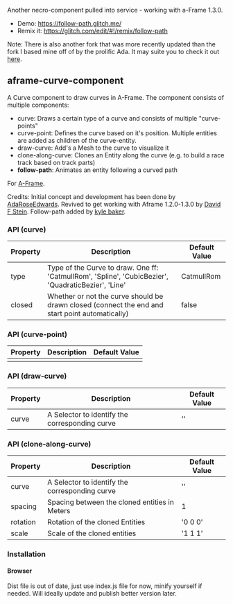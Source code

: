 Another necro-component pulled into service - working with a-Frame 1.3.0.

* Demo: https://follow-path.glitch.me/
* Remix it: https://glitch.com/edit/#!/remix/follow-path

Note: There is also another fork that was more recently updated than the fork I based mine off of by the prolific Ada. It may suite you to check it out [here](https://github.com/AdaRoseCannon/aframe-curves).

## aframe-curve-component

A Curve component to draw curves in A-Frame. The component consists of multiple components:

* curve: Draws a certain type of a curve and consists of multiple "curve-points"
* curve-point: Defines the curve based on it's position. Multiple entities are added as children of the curve-entity.
* draw-curve: Add's a Mesh to the curve to visualize it
* clone-along-curve: Clones an Entity along the curve (e.g. to build a race track based on track parts)
* **follow-path**: Animates an entity following a curved path

For [A-Frame](https://aframe.io).

Credits: Initial concept and development has been done by [AdaRoseEdwards](https://github.com/SamsungInternet/a-frame-components/blob/master/dist/curve.js). Revived to get working with Aframe 1.2.0-1.3.0 by [David F Stein](https://github.com/davidfstein/aframe-curve-component). Follow-path added by [kyle baker](kyle.su).

### API (curve)

| Property | Description | Default Value |
| -------- | ----------- | ------------- |
| type         | Type of the Curve to draw. One ff: 'CatmullRom', 'Spline', 'CubicBezier', 'QuadraticBezier', 'Line'            | CatmullRom              |
| closed         | Whether or not the curve should be drawn closed (connect the end and start point automatically)           | false              |

### API (curve-point)

| Property | Description | Default Value |
| -------- | ----------- | ------------- |
|          |             |               |

### API (draw-curve)

| Property | Description | Default Value |
| -------- | ----------- | ------------- |
| curve         | A Selector to identify the corresponding curve            | ''              |

### API (clone-along-curve)

| Property | Description | Default Value |
| -------- | ----------- | ------------- |
| curve         | A Selector to identify the corresponding curve            | ''              |
| spacing         | Spacing between the cloned entities in Meters            | 1              |
| rotation         | Rotation of the cloned Entities            | '0 0 0'              |
| scale         | Scale of the cloned entities            | '1 1 1'              |

### Installation

#### Browser

Dist file is out of date, just use index.js file for now, minify yourself if needed. Will ideally update and publish better version later.
